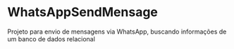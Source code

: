 # WhatsAppSendMensage

Projeto para envio de mensagens via WhatsApp, buscando informações de um banco de dados relacional
